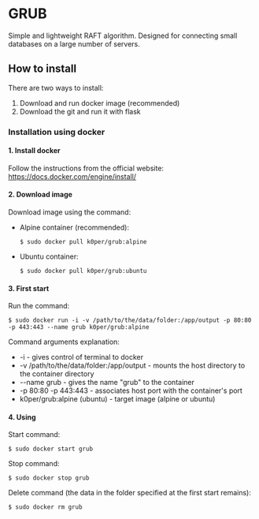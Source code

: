 # GRUB

Simple and lightweight RAFT algorithm. Designed for connecting small databases on a large number of servers.

## How to install 
There are two ways to install:
  1. Download and run docker image (recommended)
  2. Download the git and run it with flask
 
### Installation using docker

#### 1. Install docker
Follow the instructions from the official website: https://docs.docker.com/engine/install/

#### 2. Download image
Download image using the command:

- Alpine container (recommended):

      $ sudo docker pull k0per/grub:alpine
  
- Ubuntu container:

      $ sudo docker pull k0per/grub:ubuntu
  
#### 3. First start
Run the command:

    $ sudo docker run -i -v /path/to/the/data/folder:/app/output -p 80:80 -p 443:443 --name grub k0per/grub:alpine
    
Command arguments explanation: 
    
* -i - gives control of terminal to docker
* -v /path/to/the/data/folder:/app/output - mounts the host directory to the container directory
* --name grub - gives the name "grub" to the container
* -p 80:80 -p 443:443 - associates host port with the container's port
* k0per/grub:alpine (ubuntu) - target image (alpine or ubuntu) 
    
#### 4. Using
Start command:

    $ sudo docker start grub
    
Stop command: 

    $ sudo docker stop grub

Delete command (the data in the folder specified at the first start remains): 

    $ sudo docker rm grub

